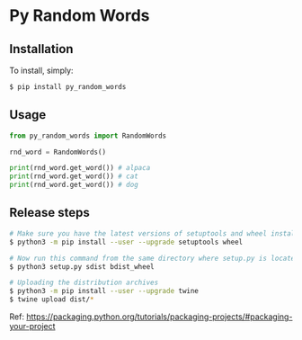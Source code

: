 # Py Random Words

## Installation

To install, simply:

```bash
$ pip install py_random_words
```

## Usage

```py
from py_random_words import RandomWords

rnd_word = RandomWords()

print(rnd_word.get_word()) # alpaca
print(rnd_word.get_word()) # cat
print(rnd_word.get_word()) # dog
```

## Release steps

```sh
# Make sure you have the latest versions of setuptools and wheel installed
$ python3 -m pip install --user --upgrade setuptools wheel

# Now run this command from the same directory where setup.py is located
$ python3 setup.py sdist bdist_wheel

# Uploading the distribution archives
$ python3 -m pip install --user --upgrade twine
$ twine upload dist/*
```

Ref: https://packaging.python.org/tutorials/packaging-projects/#packaging-your-project
